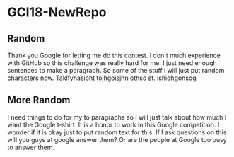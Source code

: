# GCI18-NewRepo

## Random
Thank you Google for letting me do this contest. I don't much experience with GitHub so this challenge was really hard for me. I just need enough sentences to make a paragraph. So some of the stuff i will just put random characters now. Taklfyhasioht tojhgoisjhn othso st. ishiohgonsog

## More Random
I need things to do for my to paragraphs so I will just talk about how much I want the Google t-shirt. It is a honor to work in this Google competition. I wonder if it is okay just to put random text for this. If I ask questions on this will you guys at google answer them? Or are the people at Google too busy to answer them.
